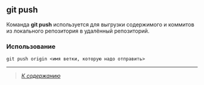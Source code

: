 ## git push

Команда **git push** используется для выгрузки содержимого и коммитов из локального репозитория в удалённый репозиторий.  

### Использование

```bash= 
git push origin <имя ветки, которую надо отправить>
```


---

> *[К содержанию](readme.md)*


